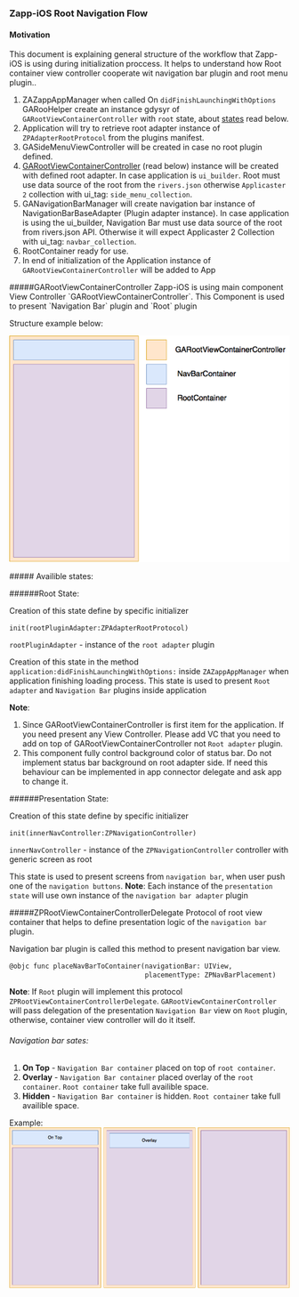 ### Zapp-iOS Root Navigation Flow

#### Motivation
This document is explaining general structure of the workflow that Zapp-iOS is using during initialization proccess.
It helps to understand how Root container view controller cooperate wit navigation bar plugin and root menu plugin..

1. ZAZappAppManager when called On `didFinishLaunchingWithOptions` GARooHelper create an instance gdysyr of `GARootViewContainerController` with `root` state, about <a href="#states">states</a> read below.
2. Application will try to retrieve root adapter instance of `ZPAdapterRootProtocol` from the plugins manifest.
3. GASideMenuViewController will be created in case no root plugin defined.
4. <a href="#rootViewContainer">GARootViewContainerController</a> (read below) instance will be created with defined root adapter. In case application is `ui_builder`. Root must use data source of the root from the `rivers.json` otherwise `Applicaster 2` collection with ui_tag: `side_menu_collection`.
5. GANavigationBarManager will create navigation bar instance of NavigationBarBaseAdapter (Plugin adapter instance). In case application is using the ui_builder, Navigation Bar must use data source of the root from rivers.json API. Otherwise it will expect Applicaster 2 Collection with ui_tag: `navbar_collection`.
6. RootContainer ready for use.
7. In end of initialization of the Application instance of `GARootViewContainerController` will be added to App

<a name="rootViewContainer" />
#####GARootViewContainerController
Zapp-iOS is using main component View Controller `GARootViewContainerController`.
This Component is used to present `Navigation Bar` plugin and `Root` plugin

Structure example below:

![RootViewContainerStructure.png](./Files/RootStructure.png)

<a name="states" />
##### Availible states:

######Root State:

Creation of this state define by specific initializer

```
init(rootPluginAdapter:ZPAdapterRootProtocol)
```
`rootPluginAdapter` - instance of the `root adapter` plugin

Creation of this state in the method `application:didFinishLaunchingWithOptions:` inside `ZAZappAppManager` when application finishing loading process.
This state is used to present `Root adapter` and `Navigation Bar` plugins inside application

__Note__:
1. Since GARootViewContainerController is first item for the application. If you need present any View Controller. Please add VC that you need to add on top of GARootViewContainerController not `Root adapter` plugin.
2. This component fully control background color of status bar. Do not implement status bar background on root adapter side. If need this behaviour can be implemented in app connector delegate and ask app to change it.

######Presentation State:

Creation of this state define by specific initializer

```
init(innerNavController:ZPNavigationController)
```
`innerNavController` - instance of the `ZPNavigationController` controller with generic screen as root

This state is used to present screens from `navigation bar`, when user push one of the `navigation buttons`.
__Note__: Each instance of the `presentation state` will use own instance of the `navigation bar adapter` plugin

#####ZPRootViewContainerControllerDelegate
Protocol of root view container that helps to define presentation logic of the `navigation bar` plugin.

Navigation bar plugin is called this method to present navigation bar view.

```
@objc func placeNavBarToContainer(navigationBar: UIView,
                                  placementType: ZPNavBarPlacement)
```
__Note__: If `Root` plugin will implement this protocol `ZPRootViewContainerControllerDelegate`. `GARootViewContainerController`  will pass delegation of the presentation `Navigation Bar` view on `Root` plugin, otherwise, container view controller will do it itself.

###### Navigation bar sates:
1. __On Top__ - `Navigation Bar container` placed on top of `root container`.
2. __Overlay__ - `Navigation Bar container` placed overlay of the `root container`. `Root container` take full availible space.
3. __Hidden__ - `Navigation Bar container` is hidden. `Root container` take full availible space.

Example:
![NavigationBarStates.png](./Files/NavigationBarStates.png)


